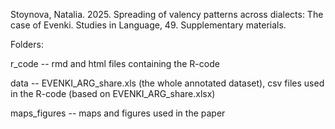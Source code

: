 <p>Stoynova, Natalia. 2025. 	Spreading of valency patterns across dialects: The case of Evenki. Studies in Language, 49. Supplementary materials.</p>
<p></p>
<p>Folders:
<p>r_code -- rmd and html files containing the R-code</p>
<p>data -- EVENKI_ARG_share.xls (the whole annotated dataset), csv files used in the R-code (based on EVENKI_ARG_share.xlsx) </p>
<p>maps_figures -- maps and figures used in the paper</p>
